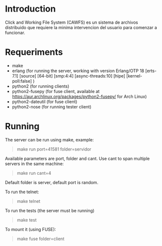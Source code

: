 Introduction
================
Click and Working File System (CAWFS) es un sistema de archivos distribuido
que requiere la minima intervencion del usuario para comenzar a funcionar.


Requeriments
================
- make
- erlang (for running the server, working with version Erlang/OTP 18 [erts-7.1] [source] [64-bit] [smp:4:4] [async-threads:10] [hipe] [kernel-poll:false] )
- python2 (for running clients)
- python2-fusepy (for fuse client, available at https://aur.archlinux.org/packages/python2-fusepy/ for Arch Linux)
- python2-dateutil (for fuse client)
- python2-nose (for running tester client)

Running
================
The server can be run using make, example:

> make run port=41581 folder=servidor

Available parameters are port, folder and cant. Use cant to span multiple servers in the same machine:

> make run cant=4

Default folder is server, default port is random.

To run the telnet:

> make telnet

To run the tests (the server must be running)

> make test

To mount it (using FUSE):

> make fuse folder=client

